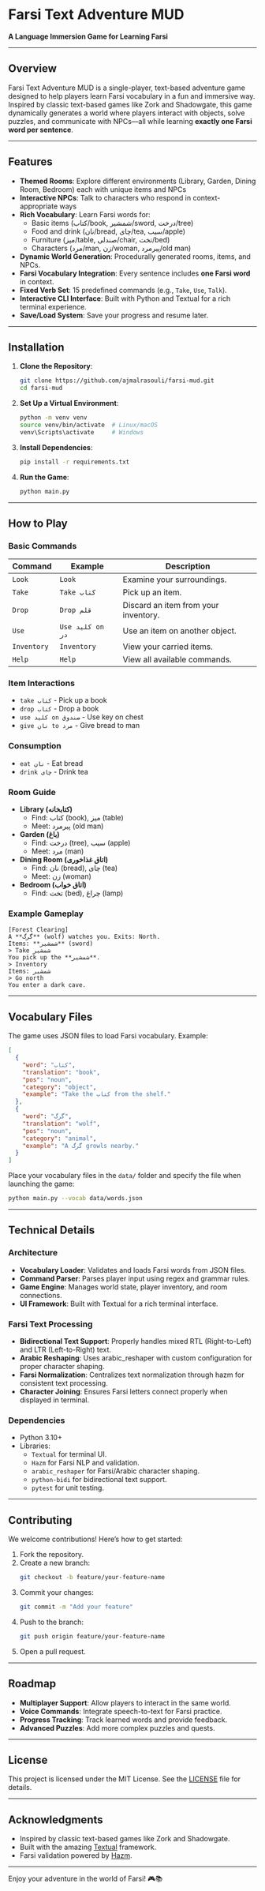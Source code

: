 # **Farsi Text Adventure MUD** 
**A Language Immersion Game for Learning Farsi** 

---

## **Overview** 
Farsi Text Adventure MUD is a single-player, text-based adventure game designed to help players learn Farsi vocabulary in a fun and immersive way. Inspired by classic text-based games like Zork and Shadowgate, this game dynamically generates a world where players interact with objects, solve puzzles, and communicate with NPCs—all while learning **exactly one Farsi word per sentence**.

---

## **Features** 
- **Themed Rooms**: Explore different environments (Library, Garden, Dining Room, Bedroom) each with unique items and NPCs
- **Interactive NPCs**: Talk to characters who respond in context-appropriate ways
- **Rich Vocabulary**: Learn Farsi words for:
  - Basic items (کتاب/book, شمشیر/sword, درخت/tree)
  - Food and drink (نان/bread, چای/tea, سیب/apple)
  - Furniture (میز/table, صندلی/chair, تخت/bed)
  - Characters (مرد/man, زن/woman, پیرمرد/old man)
- **Dynamic World Generation**: Procedurally generated rooms, items, and NPCs. 
- **Farsi Vocabulary Integration**: Every sentence includes **one Farsi word** in context. 
- **Fixed Verb Set**: 15 predefined commands (e.g., `Take`, `Use`, `Talk`). 
- **Interactive CLI Interface**: Built with Python and Textual for a rich terminal experience. 
- **Save/Load System**: Save your progress and resume later. 

---

## **Installation** 
1. **Clone the Repository**: 
   ```bash
   git clone https://github.com/ajmalrasouli/farsi-mud.git
   cd farsi-mud
   ```
2. **Set Up a Virtual Environment**: 
   ```bash
   python -m venv venv
   source venv/bin/activate  # Linux/macOS
   venv\Scripts\activate     # Windows
   ```
3. **Install Dependencies**: 
   ```bash
   pip install -r requirements.txt
   ```
4. **Run the Game**: 
   ```bash
   python main.py
   ```

---

## **How to Play** 
### **Basic Commands** 
| Command      | Example                  | Description                          | 
|--------------|--------------------------|--------------------------------------| 
| `Look`       | `Look`                   | Examine your surroundings.           | 
| `Take`       | `Take کتاب`              | Pick up an item.                     | 
| `Drop`       | `Drop قلم`               | Discard an item from your inventory. | 
| `Use`        | `Use کلید on در`         | Use an item on another object.       | 
| `Inventory`  | `Inventory`              | View your carried items.             | 
| `Help`       | `Help`                   | View all available commands.         | 

### **Item Interactions** 
- `take کتاب` - Pick up a book
- `drop کتاب` - Drop a book
- `use کلید on صندوق` - Use key on chest
- `give نان to مرد` - Give bread to man

### **Consumption** 
- `eat نان` - Eat bread
- `drink چای` - Drink tea

### **Room Guide** 
- **Library (کتابخانه)**
  - Find: کتاب (book), میز (table)
  - Meet: پیرمرد (old man)
- **Garden (باغ)**
  - Find: درخت (tree), سیب (apple)
  - Meet: مرد (man)
- **Dining Room (اتاق غذاخوری)**
  - Find: نان (bread), چای (tea)
  - Meet: زن (woman)
- **Bedroom (اتاق خواب)**
  - Find: تخت (bed), چراغ (lamp)

### **Example Gameplay** 
```plaintext
[Forest Clearing] 
A **گرگ** (wolf) watches you. Exits: North. 
Items: **شمشیر** (sword) 
> Take شمشیر 
You pick up the **شمشیر**. 
> Inventory 
Items: شمشیر 
> Go north 
You enter a dark cave. 
```

---

## **Vocabulary Files** 
The game uses JSON files to load Farsi vocabulary. Example: 
```json
[
  {
    "word": "کتاب",
    "translation": "book",
    "pos": "noun",
    "category": "object",
    "example": "Take the کتاب from the shelf."
  },
  {
    "word": "گرگ",
    "translation": "wolf",
    "pos": "noun",
    "category": "animal",
    "example": "A گرگ growls nearby."
  }
]
```

Place your vocabulary files in the `data/` folder and specify the file when launching the game: 
```bash
python main.py --vocab data/words.json
```

---

## **Technical Details** 
### **Architecture** 
- **Vocabulary Loader**: Validates and loads Farsi words from JSON files. 
- **Command Parser**: Parses player input using regex and grammar rules. 
- **Game Engine**: Manages world state, player inventory, and room connections. 
- **UI Framework**: Built with Textual for a rich terminal interface. 

### **Farsi Text Processing**
- **Bidirectional Text Support**: Properly handles mixed RTL (Right-to-Left) and LTR (Left-to-Right) text.
- **Arabic Reshaping**: Uses arabic_reshaper with custom configuration for proper character shaping.
- **Farsi Normalization**: Centralizes text normalization through hazm for consistent text processing.
- **Character Joining**: Ensures Farsi letters connect properly when displayed in terminal.

### **Dependencies** 
- Python 3.10+ 
- Libraries: 
  - `Textual` for terminal UI. 
  - `Hazm` for Farsi NLP and validation. 
  - `arabic_reshaper` for Farsi/Arabic character shaping.
  - `python-bidi` for bidirectional text support.
  - `pytest` for unit testing. 

---

## **Contributing** 
We welcome contributions! Here’s how to get started: 
1. Fork the repository. 
2. Create a new branch: 
   ```bash
   git checkout -b feature/your-feature-name
   ``` 
3. Commit your changes: 
   ```bash
   git commit -m "Add your feature"
   ``` 
4. Push to the branch: 
   ```bash
   git push origin feature/your-feature-name
   ``` 
5. Open a pull request. 

---

## **Roadmap** 
- **Multiplayer Support**: Allow players to interact in the same world. 
- **Voice Commands**: Integrate speech-to-text for Farsi practice. 
- **Progress Tracking**: Track learned words and provide feedback. 
- **Advanced Puzzles**: Add more complex puzzles and quests. 

---

## **License** 
This project is licensed under the MIT License. See the [LICENSE](LICENSE) file for details. 

---

## **Acknowledgments** 
- Inspired by classic text-based games like Zork and Shadowgate. 
- Built with the amazing [Textual](https://textual.textualize.io/) framework. 
- Farsi validation powered by [Hazm](https://github.com/sobhe/hazm). 

---

Enjoy your adventure in the world of Farsi! 🎮📚
